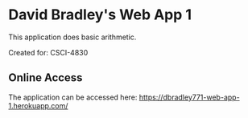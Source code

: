 # David Bradley's Web App 1
This application does basic arithmetic.

Created for: CSCI-4830

## Online Access
The application can be accessed here: https://dbradley771-web-app-1.herokuapp.com/